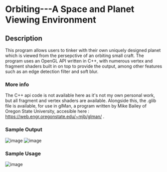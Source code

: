 # Orbiting---A Space and Planet Viewing Environment

## Description
This program allows users to tinker with their own uniquely designed planet which is viewed from the persepctive of an orbiting small craft. The program uses an OpenGL API written in C++, with numerous vertex and fragment shaders built in on top to provide the output, among other features such as an edge detection filter and soft blur. 

### More info
The C++ api code is not available here as it's not my own personal work, but all fragment and vertex shaders are available. Alongside this, the .glib file is available, for use in glMan, a program written by Mike Bailey of Oregon State University, accesible here : https://web.engr.oregonstate.edu/~mjb/glman/ . 

### Sample Output
![image](https://github.com/user-attachments/assets/dc7928e3-922f-4ea6-8e2f-aa12691e6ca1)
![image](https://github.com/user-attachments/assets/344450fc-e724-4699-b534-42ea1f893d8a)

### Sample Usage 
![image](https://github.com/user-attachments/assets/fc2c916d-aad8-41fc-a0a2-62e472458ae1)
